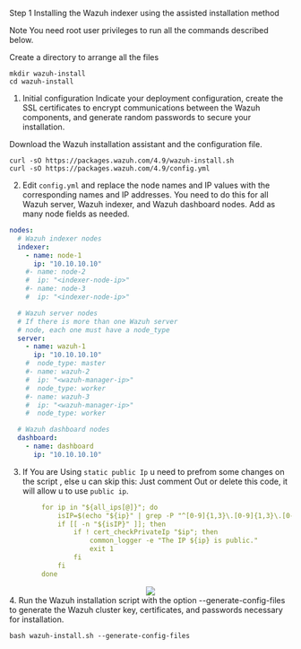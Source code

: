 Step 1 Installing the Wazuh indexer using the assisted installation method

Note You need root user privileges to run all the commands described below.

Create a directory to arrange all the files
```
mkdir wazuh-install
cd wazuh-install
```
1. Initial configuration
Indicate your deployment configuration, create the SSL certificates to encrypt communications between the Wazuh components, and generate random passwords to secure your installation.

Download the Wazuh installation assistant and the configuration file.
```
curl -sO https://packages.wazuh.com/4.9/wazuh-install.sh
curl -sO https://packages.wazuh.com/4.9/config.yml
```
2. Edit `config.yml` and replace the node names and IP values with the corresponding names and IP addresses. You need to do this for all Wazuh server, Wazuh indexer, and Wazuh dashboard nodes. Add as many node fields as needed.
```yml
nodes:
  # Wazuh indexer nodes
  indexer:
    - name: node-1
      ip: "10.10.10.10"
    #- name: node-2
    #  ip: "<indexer-node-ip>"
    #- name: node-3
    #  ip: "<indexer-node-ip>"

  # Wazuh server nodes
  # If there is more than one Wazuh server
  # node, each one must have a node_type
  server:
    - name: wazuh-1
      ip: "10.10.10.10"
    #  node_type: master
    #- name: wazuh-2
    #  ip: "<wazuh-manager-ip>"
    #  node_type: worker
    #- name: wazuh-3
    #  ip: "<wazuh-manager-ip>"
    #  node_type: worker

  # Wazuh dashboard nodes
  dashboard:
    - name: dashboard
      ip: "10.10.10.10"
```
3. If You are Using `static public Ip` u need to prefrom some changes on the script , else u can skip this:
Just comment Out or delete this code, it will allow u to use `public ip`.
```yml
        for ip in "${all_ips[@]}"; do
            isIP=$(echo "${ip}" | grep -P "^[0-9]{1,3}\.[0-9]{1,3}\.[0-9]{1,3}\.[0-9]{1,3}$")
            if [[ -n "${isIP}" ]]; then
                if ! cert_checkPrivateIp "$ip"; then
                    common_logger -e "The IP ${ip} is public."
                    exit 1
                fi
            fi
        done
```
<div align="center">
  <img src="https://github.com/user-attachments/assets/84040969-831b-414e-8843-5b35dad2308a"></img>
</div>
4. Run the Wazuh installation script with the option --generate-config-files to generate the Wazuh cluster key, certificates, and passwords necessary for installation. 

```
bash wazuh-install.sh --generate-config-files
```

